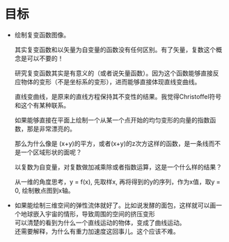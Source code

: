 # 目标
- 绘制复变函数图像。  
    
    其实复变函数和以矢量为自变量的函数没有任何区别。有了矢量，复数这个概念是可以不要的！  

    研究复变函数其实是有意义的（或者说矢量函数）。因为这个函数能够直接反应物体的变形（不是坐标系的变形），进而能够直接体现直线变曲线。
    
    直线变曲线，是原来的直线方程保持其不变性的结果。我觉得Christoffel符号和这个有某种联系。
    
    如果能够直接在平面上绘制一个从某一个点开始的均匀变形的向量的指数函数，那是非常漂亮的。
    
    那么为什么像是 (x+y)的平方，或者(x+y)的z次方这样的函数，是一条线而不是一个区域形状的面呢？
    
    以复数为自变量，对复数做加减乘除或者指数运算，这是一个什么样的结果？
    
    从一维的角度思考，y = f(x), 先取样x, 再将得到的y的序列，作为x值，取y = 0, 绘制散点图到x轴。
    
- 如果能绘制三维空间的弹性流体就好了。比如说发酵的面包，这样就可以画一个地球嵌入宇宙的情形，导致周围的空间的挤压变形   
可以清楚的看到为什么一个直线运动的物体，变成了曲线运动。   
还需要解释，为什么有重力加速度这回事儿。这个应该不难。


